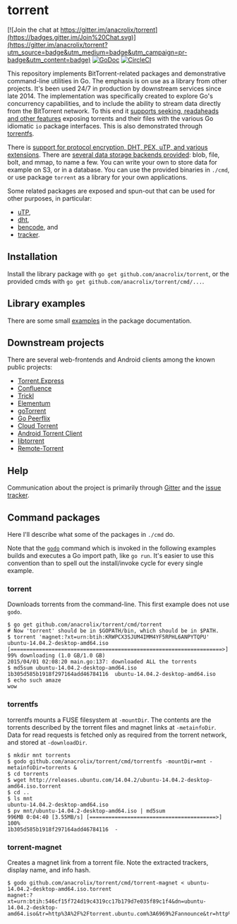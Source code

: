 # torrent

[![Join the chat at https://gitter.im/anacrolix/torrent](https://badges.gitter.im/Join%20Chat.svg)](https://gitter.im/anacrolix/torrent?utm_source=badge&utm_medium=badge&utm_campaign=pr-badge&utm_content=badge)
[![GoDoc](https://godoc.org/github.com/anacrolix/torrent?status.svg)](https://godoc.org/github.com/anacrolix/torrent)
[![CircleCI](https://circleci.com/gh/anacrolix/torrent.svg?style=shield)](https://circleci.com/gh/anacrolix/torrent)

This repository implements BitTorrent-related packages and demonstrative command-line utilities in Go. The emphasis is on use as a library from other projects. It's been used 24/7 in production by downstream services since late 2014. The implementation was specifically created to explore Go's concurrency capabilities, and to include the ability to stream data directly from the BitTorrent network. To this end it [supports seeking, readaheads and other features](https://godoc.org/github.com/anacrolix/torrent#Reader) exposing torrents and their files with the various Go idiomatic `io` package interfaces. This is also demonstrated through [torrentfs](#torrentfs).

There is [support for protocol encryption, DHT, PEX, uTP, and various extensions](https://godoc.org/github.com/anacrolix/torrent). There are [several data storage backends provided](https://godoc.org/github.com/anacrolix/torrent/storage): blob, file, bolt, and mmap, to name a few. You can write your own to store data for example on S3, or in a database. You can use the provided binaries in `./cmd`, or use package `torrent` as a library for your own applications.

Some related packages are exposed and spun-out that can be used for other purposes, in particular:
 * [uTP](https://github.com/anacrolix/go-libutp),
 * [dht](https://github.com/anacrolix/dht),
 * [bencode](https://godoc.org/github.com/anacrolix/torrent/bencode), and 
 * [tracker](https://godoc.org/github.com/anacrolix/torrent/tracker).

## Installation

Install the library package with `go get github.com/anacrolix/torrent`, or the provided cmds with `go get github.com/anacrolix/torrent/cmd/...`.

## Library examples

There are some small [examples](https://godoc.org/github.com/anacrolix/torrent#pkg-examples) in the package documentation.

## Downstream projects

There are several web-frontends and Android clients among the known public projects:

 * [Torrent.Express](https://torrent.express/)
 * [Confluence](https://github.com/anacrolix/confluence)
 * [Trickl](https://github.com/arranlomas/Trickl)
 * [Elementum](http://elementum.surge.sh/)
 * [goTorrent](https://github.com/deranjer/goTorrent)
 * [Go Peerflix](https://github.com/Sioro-Neoku/go-peerflix)
 * [Cloud Torrent](https://github.com/jpillora/cloud-torrent)
 * [Android Torrent Client](https://gitlab.com/axet/android-torrent-client)
 * [libtorrent](https://gitlab.com/axet/libtorrent)
 * [Remote-Torrent](https://github.com/BruceWangNo1/remote-torrent)
 
## Help

Communication about the project is primarily through [Gitter](https://gitter.im/anacrolix/torrent) and the [issue tracker](https://github.com/anacrolix/torrent/issues).

## Command packages

Here I'll describe what some of the packages in `./cmd` do.

Note that the [`godo`](https://github.com/anacrolix/godo) command which is invoked in the following examples builds and executes a Go import path, like `go run`. It's easier to use this convention than to spell out the install/invoke cycle for every single example.

### torrent

Downloads torrents from the command-line. This first example does not use `godo`.

	$ go get github.com/anacrolix/torrent/cmd/torrent
    # Now 'torrent' should be in $GOPATH/bin, which should be in $PATH.
	$ torrent 'magnet:?xt=urn:btih:KRWPCX3SJUM4IMM4YF5RPHL6ANPYTQPU'
    ubuntu-14.04.2-desktop-amd64.iso [===================================================================>]  99% downloading (1.0 GB/1.0 GB)
    2015/04/01 02:08:20 main.go:137: downloaded ALL the torrents
    $ md5sum ubuntu-14.04.2-desktop-amd64.iso
    1b305d585b1918f297164add46784116  ubuntu-14.04.2-desktop-amd64.iso
    $ echo such amaze
    wow

### torrentfs

torrentfs mounts a FUSE filesystem at `-mountDir`. The contents are the torrents described by the torrent files and magnet links at `-metainfoDir`. Data for read requests is fetched only as required from the torrent network, and stored at `-downloadDir`.

    $ mkdir mnt torrents
    $ godo github.com/anacrolix/torrent/cmd/torrentfs -mountDir=mnt -metainfoDir=torrents &
    $ cd torrents
    $ wget http://releases.ubuntu.com/14.04.2/ubuntu-14.04.2-desktop-amd64.iso.torrent
    $ cd ..
    $ ls mnt
    ubuntu-14.04.2-desktop-amd64.iso
    $ pv mnt/ubuntu-14.04.2-desktop-amd64.iso | md5sum
    996MB 0:04:40 [3.55MB/s] [========================================>] 100%
    1b305d585b1918f297164add46784116  -

### torrent-magnet

Creates a magnet link from a torrent file. Note the extracted trackers, display name, and info hash.

    $ godo github.com/anacrolix/torrent/cmd/torrent-magnet < ubuntu-14.04.2-desktop-amd64.iso.torrent
	magnet:?xt=urn:btih:546cf15f724d19c4319cc17b179d7e035f89c1f4&dn=ubuntu-14.04.2-desktop-amd64.iso&tr=http%3A%2F%2Ftorrent.ubuntu.com%3A6969%2Fannounce&tr=http%3A%2F%2Fipv6.torrent.ubuntu.com%3A6969%2Fannounce
